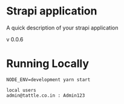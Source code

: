 # Strapi application

A quick description of your strapi application

v 0.0.6

# Running Locally

```
NODE_ENV=development yarn start

local users
admin@tattle.co.in : Admin123
```
